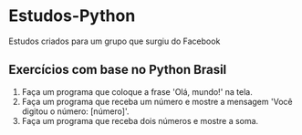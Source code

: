 # Estudos-Python
Estudos criados para um grupo que surgiu do Facebook

## Exercícios com base no Python Brasil
1. Faça um programa que coloque a frase 'Olá, mundo!' na tela.
2. Faça um programa que receba um número e mostre a mensagem 'Você digitou o número: [número]'.
3. Faça um programa que receba dois números e mostre a soma.
